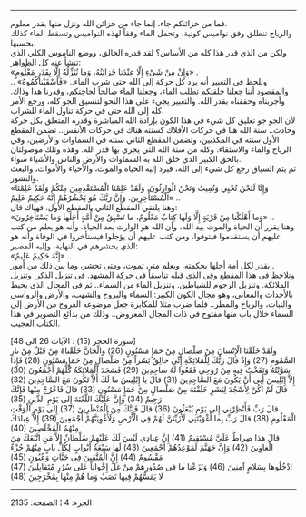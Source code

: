 ------------------------------------------------------------------------

فما من خزائنكم جاء، إنما جاء من خزائن الله ونزل منها بقدر معلوم.  
والرياح تنطلق وفق نواميس كونية، وتحمل الماء وفقاً لهذه النواميس وتسقط
الماء كذلك بحسبها.  
ولكن من الذي قدر هذا كله من الأساس؟ لقد قدره الخالق، ووضع الناموس الكلي
الذي تنشأ عنه كل الظواهر:  
«وَإِنْ مِنْ شَيْءٍ إِلَّا عِنْدَنا خَزائِنُهُ، وَما نُنَزِّلُهُ إِلَّا بِقَدَرٍ مَعْلُومٍ» .  
ونلحظ في التعبير أنه يرد كل حركة إلى الله حتى شرب الماء.. «فَأَسْقَيْناكُمُوهُ»
.. والمقصود أننا جعلنا خلقتكم تطلب الماء، وجعلنا الماء صالحاً لحاجتكم،
وقدرنا هذا وذاك. وأجريناه وحققناه بقدر الله. والتعبير يجيء على هذا النحو
لتنسيق الجو كله، ورجع الأمر كله إلى الله حتى في حركة تناول الماء
للشراب.  
لأن الجو جو تعليق كل شيء في هذا الكون بإرادة الله المباشرة وقدره المتعلق
بكل حركة وحادث.. سنة الله هنا في حركات الأفلاك كسنته هناك في حركات
الأنفس.. تضمن المقطع الأول سنته في المكذبين، وتضمن المقطع الثاني سنته في
السماوات والأرضين، وفي الرياح والماء والاستقاء. وكله من سنة الله التي
يجري بها قدر الله. وهذه وتلك موصولتان بالحق الكبير الذي خلق الله به
السماوات والأرض والناس والأشياء سواء.  
ثم يتم السياق رجع كل شيء إلى الله، فيرد إليه الحياة والموت، والأحياء
والأموات، والبعث والنشور.  
«وَإِنَّا لَنَحْنُ نُحْيِي وَنُمِيتُ وَنَحْنُ الْوارِثُونَ. وَلَقَدْ عَلِمْنَا الْمُسْتَقْدِمِينَ مِنْكُمْ وَلَقَدْ
عَلِمْنَا الْمُسْتَأْخِرِينَ. وَإِنَّ رَبَّكَ هُوَ يَحْشُرُهُمْ إِنَّهُ حَكِيمٌ عَلِيمٌ» ..  
وهنا يلتقي المقطع الثاني بالمقطع الأول. فهناك قال:  
«وَما أَهْلَكْنا مِنْ قَرْيَةٍ إِلَّا وَلَها كِتابٌ مَعْلُومٌ، ما تَسْبِقُ مِنْ أُمَّةٍ أَجَلَها وَما
يَسْتَأْخِرُونَ» ..  
وهنا يقرر أن الحياة والموت بيد الله، وأن الله هو الوارث بعد الحياة. وأنه
هو يعلم من كتب عليهم أن يستقدموا فيتوفوا، ومن كتب عليهم أن يؤجلوا
فيستأخروا في الوفاة وأنه هو الذي يحشرهم في النهاية، وإليه المصير:  
«إِنَّهُ حَكِيمٌ عَلِيمٌ» ..  
يقدر لكل أمة أجلها بحكمته، ويعلم متى تموت، ومتى تحشر، وما بين ذلك من
أمور..  
ونلاحظ في هذا المقطع وفي الذي قبله تناسقاً في حركة المشهد. في تنزيل
الذكر. وتنزيل الملائكة. وتنزيل الرجوم للشياطين. وتنزيل الماء من السماء..
ثم في المجال الذي يحيط بالأحداث والمعاني، وهو مجال الكون الكبير: السماء
والبروج والشهب، والأرض والرواسي والنبات، والرياح والمطر.. فلما ضرب مثلا
للمكابرة جعل موضوعه العروج من الأرض إلى السماء خلال باب منها مفتوح في
ذات المجال المعروض.. وذلك من بدائع التصوير في هذا الكتاب العجيب.  
  
\[سورة الحجر (15) : الآيات 26 الى 48\]  
وَلَقَدْ خَلَقْنَا الْإِنْسانَ مِنْ صَلْصالٍ مِنْ حَمَإٍ مَسْنُونٍ (26) وَالْجَانَّ خَلَقْناهُ مِنْ قَبْلُ مِنْ
نارِ السَّمُومِ (27) وَإِذْ قالَ رَبُّكَ لِلْمَلائِكَةِ إِنِّي خالِقٌ بَشَراً مِنْ صَلْصالٍ مِنْ حَمَإٍ مَسْنُونٍ
(28) فَإِذا سَوَّيْتُهُ وَنَفَخْتُ فِيهِ مِنْ رُوحِي فَقَعُوا لَهُ ساجِدِينَ (29) فَسَجَدَ الْمَلائِكَةُ
كُلُّهُمْ أَجْمَعُونَ (30)  
إِلاَّ إِبْلِيسَ أَبى أَنْ يَكُونَ مَعَ السَّاجِدِينَ (31) قالَ يا إِبْلِيسُ ما لَكَ أَلاَّ تَكُونَ مَعَ
السَّاجِدِينَ (32) قالَ لَمْ أَكُنْ لِأَسْجُدَ لِبَشَرٍ خَلَقْتَهُ مِنْ صَلْصالٍ مِنْ حَمَإٍ مَسْنُونٍ (33) قالَ
فَاخْرُجْ مِنْها فَإِنَّكَ رَجِيمٌ (34) وَإِنَّ عَلَيْكَ اللَّعْنَةَ إِلى يَوْمِ الدِّينِ (35)  
قالَ رَبِّ فَأَنْظِرْنِي إِلى يَوْمِ يُبْعَثُونَ (36) قالَ فَإِنَّكَ مِنَ الْمُنْظَرِينَ (37) إِلى يَوْمِ
الْوَقْتِ الْمَعْلُومِ (38) قالَ رَبِّ بِما أَغْوَيْتَنِي لَأُزَيِّنَنَّ لَهُمْ فِي الْأَرْضِ وَلَأُغْوِيَنَّهُمْ
أَجْمَعِينَ (39) إِلاَّ عِبادَكَ مِنْهُمُ الْمُخْلَصِينَ (40)  
قالَ هذا صِراطٌ عَلَيَّ مُسْتَقِيمٌ (41) إِنَّ عِبادِي لَيْسَ لَكَ عَلَيْهِمْ سُلْطانٌ إِلاَّ مَنِ اتَّبَعَكَ مِنَ
الْغاوِينَ (42) وَإِنَّ جَهَنَّمَ لَمَوْعِدُهُمْ أَجْمَعِينَ (43) لَها سَبْعَةُ أَبْوابٍ لِكُلِّ بابٍ مِنْهُمْ
جُزْءٌ مَقْسُومٌ (44) إِنَّ الْمُتَّقِينَ فِي جَنَّاتٍ وَعُيُونٍ (45)  
ادْخُلُوها بِسَلامٍ آمِنِينَ (46) وَنَزَعْنا ما فِي صُدُورِهِمْ مِنْ غِلٍّ إِخْواناً عَلى سُرُرٍ
مُتَقابِلِينَ (47) لا يَمَسُّهُمْ فِيها نَصَبٌ وَما هُمْ مِنْها بِمُخْرَجِينَ (48)

------------------------------------------------------------------------

الجزء: 4 ¦ الصفحة: 2135
